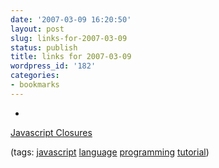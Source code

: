 ```yaml
---
date: '2007-03-09 16:20:50'
layout: post
slug: links-for-2007-03-09
status: publish
title: links for 2007-03-09
wordpress_id: '182'
categories:
- bookmarks
---
```



	
  *
		

[Javascript Closures](http://jibbering.com/faq/faq_notes/closures.html)


		

(tags: [javascript](http://del.icio.us/eob/javascript) [language](http://del.icio.us/eob/language) [programming](http://del.icio.us/eob/programming) [tutorial](http://del.icio.us/eob/tutorial))


	




